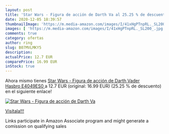 ```yaml
---
layout: post
title: 'Star Wars - Figura de acción de Darth Va al 25.25 % de descuento'
date: 2020-12-05 18:39:57
thumbnailImage: 'https://m.media-amazon.com/images/I/41xHgPTnpRL._SL200_.jpg'
images: [ 'https://m.media-amazon.com/images/I/41xHgPTnpRL._SL200_.jpg' ]
comments: true
category: ofertas
author: ring
slug: B07MVLMKY5
description:
actualPrice: 12.7 EUR
comparePrice: 16.99 EUR
inStock: true
---
```


Ahora mismo tienes [Star Wars - Figura de acción de Darth Vader  Hasbro E4049ES0 ](https://www.amazon.es/dp/B07MVLMKY5/?tag=tolees-21) a 12.7 EUR (original: 16.99 EUR) (25.25 %  de descuento) en el siguiente enlace!

[![Star Wars - Figura de acción de Darth Va](https://m.media-amazon.com/images/I/41xHgPTnpRL._SL200_.jpg)](https://www.amazon.es/dp/B07MVLMKY5/?tag=tolees-21)

[Visítala!!!](https://www.amazon.es/dp/B07MVLMKY5/?tag=tolees-21)

Links participate in Amazon Associate program and might generate a comission on qualifying sales
